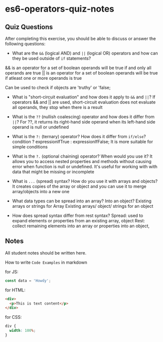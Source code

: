# es6-operators-quiz-notes

## Quiz Questions

After completing this exercise, you should be able to discuss or answer the following questions:

- What are the `&&` (logical AND) and `||` (logical OR) operators and how can they be used outside of `if` statements?

&& is an operator for a set of boolean operands will be true if and only all operands are true
|| is an operator for a set of boolean operands will be true if atleast one or more operands is true

Can be used to check if objects are 'truthy' or 'false;

- What is "short-circuit evaluation" and how does it apply to `&&` and `||`?
  If operators && and || are used, short-circuit evaluation does not evaluate all operands, they stop when there is a result

- What is the `??` (nullish coalescing) operator and how does it differ from `||`?
  For ??, it returns its right-hand side operand when its left-hand side operand is null or undefined

- What is the `?:` (ternary) operator? How does it differ from `if/else`?
  condition ? expressionIfTrue : expressionIfFalse;
  It is more suitable for simple conditions

- What is the `?.` (optional chaining) operator? When would you use it?
  It allows you to access nested properties and methods without causing error when function is null or undefined. It's useful for working with with data that might be missing or incomplete

- What is `...` (spread) syntax? How do you use it with arrays and objects?
  It creates copies of the array or object and you can use it to merge array/objects into a new one

- What data types can be spread into an array? Into an object?
  Existing arrays or strings for Array
  Existing arrays/ object/ strings for an object

- How does spread syntax differ from rest syntax?
  Spread: used to expand elements or properties from an existing array, object
  Rest: collect remaining elements into an array or properties into an object,

## Notes

All student notes should be written here.

How to write `Code Examples` in markdown

for JS:

```js
const data = 'Howdy';
```

for HTML:

```html
<div>
  <p>This is text content</p>
</div>
```

for CSS:

```css
div {
  width: 100%;
}
```

